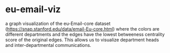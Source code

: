 # eu-email-viz
a graph visualization of the eu-Email-core dataset (https://snap.stanford.edu/data/email-Eu-core.html) where the colors are different departments and the edges have the lowest betweeness centrality score of the original edges. This allows us to visualize department heads and inter-departmental communications.
